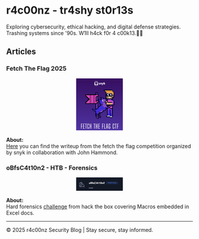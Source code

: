 # r4c00nz - tr4shy st0r13s

Exploring cybersecurity, ethical hacking, and digital defense strategies. Trashing systems since '90s.
W1ll h4ck f0r 4 c00k13.🍪🦆

## Articles

### Fetch The Flag 2025

<div style="text-align: center;">
    <img src="images/FetchTheFlag2025/logo.png" alt="FetchTheFlag2025" style="max-width: 25%; height: auto;">
</div>

**About:**  
[Here](articles/FetchTheFlag2025.md) you can find the writeup from the fetch the flag competition organized by snyk in collaboration with John Hammond.

### oBfsC4t10n2 - HTB - Forensics

<div style="text-align: center;">
    <img src="images/oBfsC4t10n2/challenge.png" alt="oBfsC4t10n2" style="max-width: 25%; height: auto;">
</div>

**About:**  
Hard forensics [challenge](articles/oBfsC4t10n2.md) from hack the box covering Macros embedded in Excel docs.

---

© 2025 r4c00nz Security Blog | Stay secure, stay informed.
